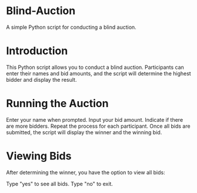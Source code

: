 # Blind-Auction
A simple Python script for conducting a blind auction.

# Introduction
This Python script allows you to conduct a blind auction. Participants can enter their names and bid amounts, and the script will determine the highest bidder and display the result.

# Running the Auction
Enter your name when prompted.
Input your bid amount.
Indicate if there are more bidders.
Repeat the process for each participant.
Once all bids are submitted, the script will display the winner and the winning bid.

# Viewing Bids
After determining the winner, you have the option to view all bids:

Type "yes" to see all bids.
Type "no" to exit.
